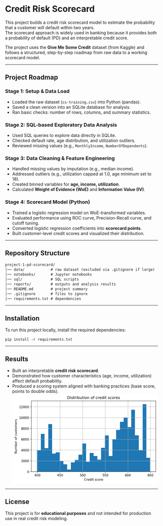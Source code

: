 # Credit Risk Scorecard

This project builds a credit risk scorecard model to estimate the probability that a customer will default within two years.  
The scorecard approach is widely used in banking because it provides both a probability of default (PD) and an interpretable credit score.

The project uses the **Give Me Some Credit** dataset (from Kaggle) and follows a structured, step-by-step roadmap from raw data to a working scorecard model.

---

## Project Roadmap

### Stage 1: Setup & Data Load
- Loaded the raw dataset (`cs-training.csv`) into Python (pandas).
- Saved a clean version into an SQLite database for analysis.
- Ran basic checks: number of rows, columns, and summary statistics.

### Stage 2: SQL-based Exploratory Data Analysis
- Used SQL queries to explore data directly in SQLite.
- Checked default rate, age distribution, and utilization outliers.
- Reviewed missing values (e.g., `MonthlyIncome`, `NumberOfDependents`).

### Stage 3: Data Cleaning & Feature Engineering
- Handled missing values by imputation (e.g., median income).
- Addressed outliers (e.g., utilization capped at 1.0, age minimum set to 18).
- Created binned variables for **age, income, utilization**.
- Calculated **Weight of Evidence (WoE)** and **Information Value (IV)**.

### Stage 4: Scorecard Model (Python)
- Trained a logistic regression model on WoE-transformed variables.
- Evaluated performance using ROC curve, Precision-Recall curve, and cutoff tuning.
- Converted logistic regression coefficients into **scorecard points**.
- Built customer-level credit scores and visualized their distribution.

---

## Repository Structure

```
project-1-pd-scorecard/
│── data/            # raw dataset (excluded via .gitignore if large)
│── notebooks/       # Jupyter notebooks
│── sql/             # SQL scripts
│── reports/         # outputs and analysis results
│── README.md        # project summary
│── .gitignore       # files to ignore
│── requirements.txt # dependencies
```

---

## Installation

To run this project locally, install the required dependencies:

```
pip install -r requirements.txt
```

---

## Results

- Built an interpretable **credit risk scorecard**.
- Demonstrated how customer characteristics (age, income, utilization) affect default probability.
- Produced a scoring system aligned with banking practices (base score, points to double odds).
![Credit Score Distribution](reports/credit_score_distribution.png)
---

## License

This project is for **educational purposes** and not intended for production use in real credit risk modeling.

